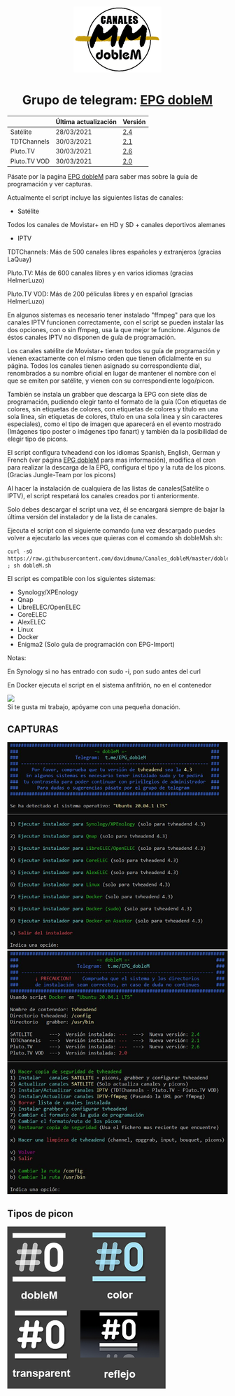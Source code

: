 <h1 align="center">
  <img src="https://raw.githubusercontent.com/davidmuma/Canales_dobleM/master/Images/logo_dobleM.png">
</h1>
<h1 align="center">
  Grupo de telegram: <a href="https://tttttt.me/EPG_dobleM">EPG dobleM</a>
</h1>

| | Última actualización | Versión |
| -	| - | - |
| Satélite | 28/03/2021 | [ 2.4 ](https://github.com/davidmuma/Canales_dobleM/blob/master/Varios/changelog.md) | Todos los canales de Movistar+ en HD y SD + canales deportivos alemanes |
| TDTChannels | 30/03/2021 | [ 2.1 ](https://github.com/LaQuay/TDTChannels/blob/master/info_television.md) | 
| Pluto.TV | 30/03/2021 | [ 2.6 ](https://github.com/davidmuma/Canales_dobleM/blob/master/Varios/changelogpluto.md) | 
| Pluto.TV VOD | 30/03/2021 | [ 2.0 ](https://github.com/davidmuma/Canales_dobleM/blob/master/Varios/changelogpluto.md) | 

Pásate por la pagína <a href="https://github.com/davidmuma/EPG_dobleM">EPG dobleM</a> para saber mas sobre la guía de programación y ver capturas.

Actualmente el script incluye las siguientes listas de canales:

- Satélite

Todos los canales de Movistar+ en HD y SD + canales deportivos alemanes

- IPTV

TDTChannels: Más de 500 canales libres españoles y extranjeros (gracias LaQuay)

Pluto.TV: Más de 600 canales libres y en varios idiomas (gracias HelmerLuzo)

Pluto.TV VOD: Más de 200 péliculas libres y en español (gracias HelmerLuzo)


En algunos sistemas es necesario tener instalado "ffmpeg" para que los canales IPTV funcionen correctamente, con el script se pueden instalar las dos opciones, con o sin ffmpeg, usa la que mejor te funcione. Algunos de éstos canales IPTV no disponen de guía de programación.

Los canales satélite de Movistar+ tienen todos su guía de programación y vienen exactamente con el mismo orden que tienen oficialmente en su página. Todos los canales tienen asignado su correspondiente dial, renombrados a su nombre oficial en lugar de mantener el nombre con el que se emiten por satélite, y vienen con su correspondiente logo/picon. 

También se instala un grabber que descarga la EPG con siete días de programación, pudiendo elegir tanto el formato de la guía (Con etiquetas de colores, sin etiquetas de colores, con etiquetas de colores y título en una sola linea, sin etiquetas de colores, título en una sola linea y sin caracteres especiales), como el tipo de imagen que aparecerá en el evento mostrado (Imágenes tipo poster o imágenes tipo fanart) y también da la posibilidad de elegir tipo de picons.

El script configura tvheadend con los idiomas Spanish, English, German y French (ver página <a href="https://github.com/davidmuma/EPG_dobleM">EPG dobleM</a> para mas información), modifica el cron para realizar la descarga de la EPG, configura el tipo y la ruta de los picons. (Gracias Jungle-Team por los picons)

Al hacer la instalación de cualquiera de las listas de canales(Satélite o IPTV), el script respetará los canales creados por ti anteriormente.

Solo debes descargar el script una vez, él se encargará siempre de bajar la última versión del instalador y de la lista de canales.

Ejecuta el script con el siguiente comando (una vez descargado puedes volver a ejecutarlo las veces que quieras con el comando sh dobleMsh.sh:
```
curl -sO https://raw.githubusercontent.com/davidmuma/Canales_dobleM/master/dobleM.sh ; sh dobleM.sh
```

El script es compatible con los siguientes sistemas:

- Synology/XPEnology
- Qnap
- LibreELEC/OpenELEC
- CoreELEC
- AlexELEC
- Linux
- Docker
- Enigma2 (Solo guía de programación con EPG-Import)

Notas:

En Synology si no has entrado con sudo -i, pon sudo antes del curl

En Docker ejecuta el script en el sistema anfitrión, no en el contenedor

<a href="https://www.paypal.me/EPGdobleM"><img src="https://image.flaticon.com/icons/png/128/3039/3039775.png" style="height: auto !important;width: auto !important;" ></a>  
Si te gusta mi trabajo, apóyame con una pequeña donación.

## CAPTURAS
![alt text](https://raw.githubusercontent.com/davidmuma/Canales_dobleM/master/Images/I1.jpg)
![alt text](https://raw.githubusercontent.com/davidmuma/Canales_dobleM/master/Images/I2.jpg)
## Tipos de picon
![alt text](https://raw.githubusercontent.com/davidmuma/Canales_dobleM/master/Images/picon.png)
